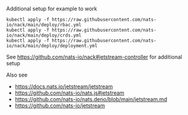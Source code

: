 Additional setup for example to work

```
kubectl apply -f https://raw.githubusercontent.com/nats-io/nack/main/deploy/rbac.yml
kubectl apply -f https://raw.githubusercontent.com/nats-io/nack/main/deploy/crds.yml
kubectl apply -f https://raw.githubusercontent.com/nats-io/nack/main/deploy/deployment.yml
```

See https://github.com/nats-io/nack#jetstream-controller for additional setup

Also see

- https://docs.nats.io/jetstream/jetstream
- https://github.com/nats-io/nats.js#jetstream
- https://github.com/nats-io/nats.deno/blob/main/jetstream.md
- https://github.com/nats-io/jetstream

